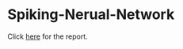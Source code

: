 # Spiking-Nerual-Network

Click [here](https://github.com/zytyz/Spiking-Nerual-Network/blob/master/report.pdf) for the report.
